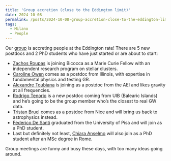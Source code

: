 ```yaml
---
title: 'Group accretion (close to the Eddington limit)'
date: 2024-10-08
permalink: /posts/2024-10-08-group-accretion-close-to-the-eddington-limit
tags:
  - Milano
  - People
---
```


Our [group](/group) is accreting people at the Eddington rate! There are 5 new postdocs and 2 PhD students who have just started or are about to start:

- [Zachos Roupas](https://ui.adsabs.harvard.edu/search/q=author%3A"Roupas%2C%20Zacharias"&sort=date%20desc%2C%20bibcode%20desc&p_=0) is joining Bicocca as a Marie Curie Fellow with an independent research program on stellar clusters.
- [Caroline Owen](https://ui.adsabs.harvard.edu/search/q=author%3A"Owen%2C%20Caroline%20B."&sort=date%20desc%2C%20bibcode%20desc&p_=0) comes as a postdoc from Illinois, with expertise in fundamental physics and testing GR.
- [Alexandre Toubiana](https://ui.adsabs.harvard.edu/search/q=author%3A"Toubiana%2C%20Alexandre"&sort=date%20desc%2C%20bibcode%20desc&p_=0) is joining as a postdoc from the AEI and likes gravity at all frequencies.
- [Rodrigo Tenorio](https://ui.adsabs.harvard.edu/search/q=author%3A"Tenorio%2C%20Rodrigo"&sort=date%20desc%2C%20bibcode%20desc&p_=0) is a new postdoc coming from UIB (Balearic Islands) and he’s going to be the group member who’s the closest to real GW data.
- [Tristan Bruel](https://ui.adsabs.harvard.edu/search/q=author%3A"Bruel%2C%20Tristan"&sort=date%20desc%2C%20bibcode%20desc&p_=0) comes as a postdoc from Nice and will bring us back to astrophysics instead.
- [Federico De Santi](https://ui.adsabs.harvard.edu/search/q=author%3A"De%20Santi%2C%20Federico"&sort=date%20desc%2C%20bibcode%20desc&p_=0) graduated from the University of Pisa and will join as a PhD student.
- Last but definitely not least, [Chiara Anselmo](https://ui.adsabs.harvard.edu/search/q=author%3A"Anselmo%2C%20Chiara"&sort=date%20desc%2C%20bibcode%20desc&p_=0) will also join as a PhD student after an MSc degree in Rome.

Group meetings are funny and busy these days, with too many ideas going around.

